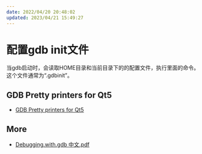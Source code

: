 ```yaml
---
date: 2022/04/20 20:48:02
updated: 2023/04/21 15:49:27
---
```


# 配置gdb init文件

当gdb启动时，会读取HOME目录和当前目录下的的配置文件，执行里面的命令。这个文件通常为“.gdbinit”。

## GDB Pretty printers for Qt5

- [GDB Pretty printers for Qt5](https://github.com/Lekensteyn/qt5printers)

## More

- [Debugging.with.gdb 中文.pdf](https://github.com/shihyu/MyTool/blob/master/GDB/Debugging.with.gdb%20%E4%B8%AD%E6%96%87.pdf)
